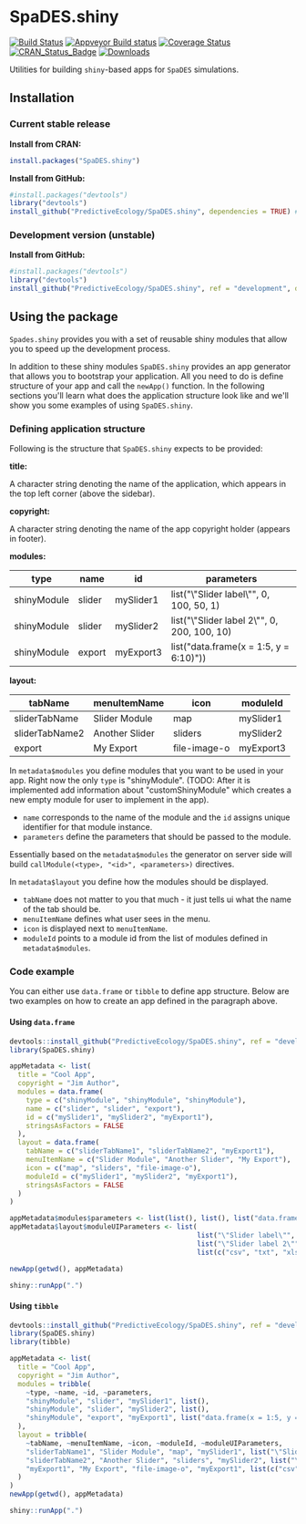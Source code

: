 # SpaDES.shiny

[![Build Status](https://travis-ci.org/PredictiveEcology/SpaDES.shiny.svg?branch=master)](https://travis-ci.org/PredictiveEcology/SpaDES.shiny)
[![Appveyor Build status](https://ci.appveyor.com/api/projects/status/2fxqhgk6miv2fytd/branch/master?svg=true)](https://ci.appveyor.com/project/achubaty/spades.shiny/branch/master)
[![Coverage Status](https://coveralls.io/repos/github/PredictiveEcology/SpaDES.shiny/badge.svg?branch=master)](https://coveralls.io/github/PredictiveEcology/SpaDES.shiny?branch=master)
[![CRAN_Status_Badge](http://www.r-pkg.org/badges/version/SpaDES.shiny)](https://cran.r-project.org/package=SpaDES.shiny)
[![Downloads](http://cranlogs.r-pkg.org/badges/grand-total/SpaDES.shiny)](https://cran.r-project.org/package=SpaDES.shiny)

Utilities for building `shiny`-based apps for `SpaDES` simulations.

## Installation

### Current stable release

**Install from CRAN:**

```r
install.packages("SpaDES.shiny")
```

**Install from GitHub:**

```r
#install.packages("devtools")
library("devtools")
install_github("PredictiveEcology/SpaDES.shiny", dependencies = TRUE) # stable
```

### Development version (unstable)

**Install from GitHub:**

```r
#install.packages("devtools")
library("devtools")
install_github("PredictiveEcology/SpaDES.shiny", ref = "development", dependencies = TRUE) # unstable
```

## Using the package

`Spades.shiny` provides you with a set of reusable shiny modules that allow you to speed up the development process.

In addition to these shiny modules `SpaDES.shiny` provides an app generator that allows you to bootstrap your application.
All you need to do is define structure of your app and call the `newApp()` function.
In the following sections you'll learn what does the application structure look like and we'll show you some examples of using `SpaDES.shiny`.

### Defining application structure

Following is the structure that `SpaDES.shiny` expects to be provided:

**title:**

A character string denoting the name of the application, which appears in the top left corner (above the sidebar).

**copyright:**

A character string denoting the name of the app copyright holder (appears in footer).

**modules:**

| type          | name          | id            | parameters                                    |
| ------------- | ------------- | ------------- | --------------------------------------------- |
| shinyModule   | slider        | mySlider1     | list("\\"Slider label\\"", 0, 100, 50, 1)     |
| shinyModule   | slider        | mySlider2     | list("\\"Slider label 2\\"", 0, 200, 100, 10) |
| shinyModule   | export        | myExport3     | list("data.frame(x = 1:5, y = 6:10)"))        |

**layout:**

| tabName        | menuItemName   | icon         | moduleId  |
| -------------- | -------------- | ------------ | --------- |
| sliderTabName  | Slider Module  | map          | mySlider1 |
| sliderTabName2 | Another Slider | sliders      | mySlider2 |
| export         | My Export      | file-image-o | myExport3 |

In `metadata$modules` you define modules that you want to be used in your app. Right now the only `type` is "shinyModule".
(TODO: After it is implemented add information about "customShinyModule" which creates a new empty module for user to implement in the app).
- `name` corresponds to the name of the module and the `id` assigns unique identifier for that module instance.
- `parameters` define the parameters that should be passed to the module.

Essentially based on the `metadata$modules` the generator on server side will build `callModule(<type>, "<id>", <parameters>)` directives.

In `metadata$layout` you define how the modules should be displayed.

- `tabName` does not matter to you that much - it just tells ui what the name of the tab should be.
- `menuItemName` defines what user sees in the menu.
- `icon` is displayed next to `menuItemName`.
- `moduleId` points to a module id from the list of modules defined in `metadata$modules`.

### Code example

You can either use `data.frame` or `tibble` to define app structure.
Below are two examples on how to create an app defined in the paragraph above.

#### Using `data.frame`

```r
devtools::install_github("PredictiveEcology/SpaDES.shiny", ref = "develop")
library(SpaDES.shiny)

appMetadata <- list(
  title = "Cool App",
  copyright = "Jim Author",
  modules = data.frame(
    type = c("shinyModule", "shinyModule", "shinyModule"),
    name = c("slider", "slider", "export"),
    id = c("mySlider1", "mySlider2", "myExport1"),
    stringsAsFactors = FALSE
  ),
  layout = data.frame(
    tabName = c("sliderTabName1", "sliderTabName2", "myExport1"),
    menuItemName = c("Slider Module", "Another Slider", "My Export"),
    icon = c("map", "sliders", "file-image-o"),
    moduleId = c("mySlider1", "mySlider2", "myExport1"),
    stringsAsFactors = FALSE
  )
)

appMetadata$modules$parameters <- list(list(), list(), list("data.frame(x = 1:5, y = 6:10)"))
appMetadata$layout$moduleUIParameters <- list(
                                              list("\"Slider label\"", 0, 100, 50, 1),
                                              list("\"Slider label 2\"", 0, 200, 100, 10),
                                              list(c("csv", "txt", "xls", "rds")))

newApp(getwd(), appMetadata)

shiny::runApp(".")
```

#### Using `tibble`

```r
devtools::install_github("PredictiveEcology/SpaDES.shiny", ref = "develop")
library(SpaDES.shiny)
library(tibble)

appMetadata <- list(
  title = "Cool App",
  copyright = "Jim Author",
  modules = tribble(
    ~type, ~name, ~id, ~parameters,
    "shinyModule", "slider", "mySlider1", list(),
    "shinyModule", "slider", "mySlider2", list(),
    "shinyModule", "export", "myExport1", list("data.frame(x = 1:5, y = 6:10)")
  ),
  layout = tribble(
    ~tabName, ~menuItemName, ~icon, ~moduleId, ~moduleUIParameters,
    "sliderTabName1", "Slider Module", "map", "mySlider1", list("\"Slider label\"", 0, 100, 50, 1),
    "sliderTabName2", "Another Slider", "sliders", "mySlider2", list("\"Slider label 2\"", 0, 200, 100, 10),
    "myExport1", "My Export", "file-image-o", "myExport1", list(c("csv", "txt", "xls", "rds"))
  )
)
newApp(getwd(), appMetadata)

shiny::runApp(".")
```

